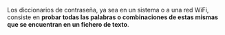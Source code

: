 Los diccionarios de contraseña, ya sea en un sistema o a una red WiFi, consiste en **probar todas las palabras o combinaciones de estas mismas que se encuentran en un fichero de texto**.

